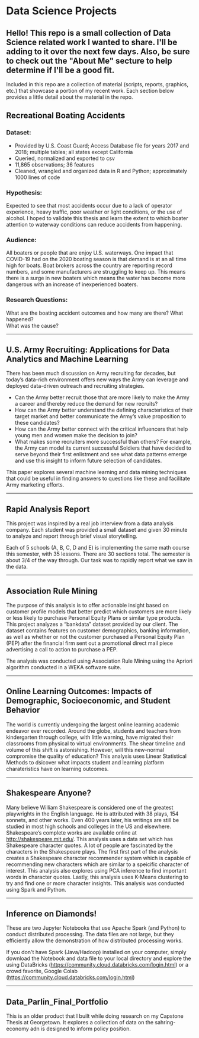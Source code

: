 # Data Science Projects
## Hello!  This repo is a small collection of Data Science related work I wanted to share. I'll be adding to it over the next few days.  Also, be sure to check out the "About Me" secture to help determine if I'll be a good fit.

Included in this repo are a collection of material (scripts, reports, graphics, etc.) that showcase a portion of my recent work. Each section below provides a little detail about the material in the repo.

## Recreational Boating Accidents
### Dataset: 
- Provided by U.S. Coast Guard; Access Database file for years 2017 and 2018; multiple tables; all states except California
- Queried, normalized and exported to csv
- 11,865 observations; 36 features
- Cleaned, wrangled and organized data in R and Python; approximately 1000 lines of code 

### Hypothesis: 
Expected to see that most accidents occur due to a lack of operator experience, heavy traffic, poor weather or light conditions, or the use of alcohol. I hoped to validate this thesis and learn the extent to which boater attention to waterway conditions can reduce accidents from happening.  

### Audience: 
All boaters or people that are enjoy U.S. waterways.  One impact that COVID-19 had on the 2020 boating season is that demand is at an all time high for boats.  Boat brokers across the country are reporting record numbers, and some manufacturers are struggling to keep up.  This means there is a surge in new boaters which means the water has become more dangerous with an increase of inexperienced boaters.

### Research Questions:
What are the boating accident outcomes and how many are there?
What happened?                     
What was the cause?

******************************************************************************************************************************************************************************


## U.S. Army Recruiting: Applications for Data Analytics and Machine Learning
There has been much discussion on Army recruiting for decades, but today’s data-rich environment offers new ways the Army can leverage and deployed data-driven outreach and recruiting strategies.

- Can the Army better recruit those that are more likely to make the Army a career and thereby reduce the demand for new recruits?  
- How can the Army better understand the defining characteristics of their target market and better communicate the Army’s value proposition to these candidates?  
- How can the Army better connect with the critical influencers that help young men and women make the decision to join?  
- What makes some recruiters more successful than others?
For example, the Army can model its current successful Soldiers that have decided to serve beyond their first enlistment and see what data patterns emerge and use this insight to inform future selection of candidates.  

This paper explores several machine learning and data mining techniques that could be useful in finding answers to questions like these and facilitate Army marketing efforts.   

******************************************************************************************************************************************************************************
## Rapid Analysis Report
This project was inspired by a real job interview from a data analysis company.  Each student was provided a small dataset and given 30 minute to analyze and report through brief visual storytelling.  

Each of 5 schools (A, B, C, D and E) is implementing the same math course this semester, with 35 lessons. There are 30 sections total. The semester is about 3/4 of the way through.  Our task was to rapidly report what we saw in the data.

********************************************************************************************************************************************************************************
## Association Rule Mining
The purpose of this analysis is to offer actionable insight based on customer profile models that better predict which customers are more likely or less likely to purchase Personal Equity Plans or similar type products. This project analyzes a “bankdata” dataset provided by our client. The dataset contains features on customer demographics, banking information, as well as whether or not the customer purchased a Personal Equity Plan (PEP) after the financial firm sent out a promotional direct mail piece advertising a call to action to purchase a PEP.

The analysis was conducted using Association Rule Mining using the Apriori algorithm conducted in a WEKA software suite.

************************************************************************************************************************************************************************************
## Online Learning Outcomes: Impacts of Demographic, Socioeconomic, and Student Behavior

The world is currently undergoing the largest online learning academic endeavor ever recorded. Around the globe, students and teachers from kindergarten through college, with little warning, have migrated their classrooms from physical to virtual environments. The shear timeline and volume of this shift is astonishing. However, will this new-normal compromise the quality of education? This analysis uses Linear Statistical Methods to dsicover what impacts student and learning platform charateristics have on learning outcomes.

**************************************************************************************************************************************************************************************
## Shakespeare Anyone?
Many believe William Shakespeare is considered one of the greatest playwrights in the English language. He is attributed with 38 plays, 154 sonnets, and other works. Even 400 years later, his writings are still be studied in most high schools and colleges in the US and elsewhere. Shakespeare’s complete works are available online at http://shakespeare.mit.edu/. This analysis uses a data set which has Shakespeare character quotes. A lot of people are fascinated by the characters in the Shakespeare plays. The first first part of the analysis creates a Shakespeare character recommender system which is capable of recommending new characters which are similar to a speicific character of interest. This analysis also explores using PCA inference to find important words in character quotes. Lastly, this analysis uses K-Means clustering to try and find one or more character insights. This analysis was conducted using Spark and Python.

**************************************************************************************************************************************************************************************
## Inference on Diamonds!

These are two Jupyter Notebooks that use Apache Spark (and Python) to conduct distributed processing. The data files are not large, but they efficiently allow the demonstration of how distributed processing works.

If you don't have Spark (Java/Hadoop) installed on your computer, simply download the Notebook and data file to your local directory and explore the using DataBricks (https://community.cloud.databricks.com/login.html) or a crowd favorite, Google Colab (https://community.cloud.databricks.com/login.html)

**************************************************************************************************************************************************************************************
## Data_Parlin_Final_Portfolio
This is an older product that I built while doing research on my Capstone Thesis at Georgetown.  It explores a collection of data on the sahring-economy adn is designed to inform policy position.

